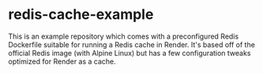 redis-cache-example
===================

This is an example repository which comes with a preconfigured Redis Dockerfile
suitable for running a Redis cache in Render. It's based off of the official
Redis image (with Alpine Linux) but has a few configuration tweaks optimized for
Render as a cache.

